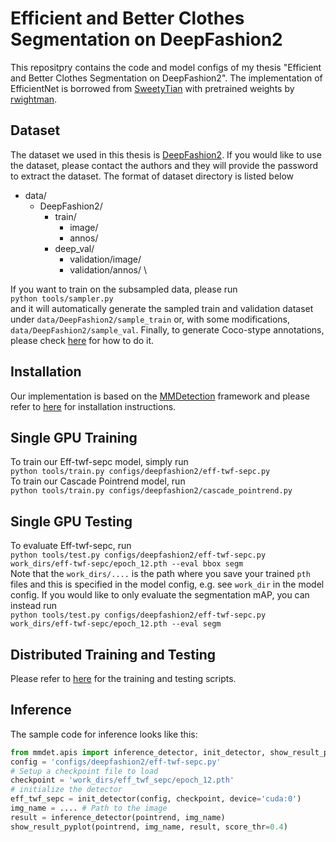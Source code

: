 # Efficient and Better Clothes Segmentation on DeepFashion2
This repositpry contains the code and model configs of my thesis "Efficient and Better Clothes Segmentation on DeepFashion2". The implementation of EfficientNet is borrowed from [SweetyTian](https://github.com/SweetyTian/efficientdet) with pretrained weights by [rwightman](https://github.com/rwightman/gen-efficientnet-pytorch).
## Dataset
The dataset we used in this thesis is [DeepFashion2](https://github.com/switchablenorms/DeepFashion2). If you would like to use the dataset, please contact the authors and they will provide the password to extract the dataset. The format of dataset directory is listed below
* data/
    * DeepFashion2/
        * train/
            * image/
            * annos/
        * deep_val/
            * validation/image/
            * validation/annos/ \

If you want to train on the subsampled data, please run \
`python tools/sampler.py` \
and it will automatically generate the sampled train and validation dataset under `data/DeepFashion2/sample_train` or, with some modifications,  `data/DeepFashion2/sample_val`. Finally, to generate Coco-stype annotations, please check [here](https://github.com/switchablenorms/DeepFashion2/blob/master/evaluation/deepfashion2_to_coco.py) for how to do it.
## Installation
Our implementation is based on the [MMDetection](https://github.com/open-mmlab/mmdetection) framework and please refer to [here](https://github.com/ruihan0495/mmdetection/blob/master/docs/get_started.md) for installation instructions.
## Single GPU Training
To train our Eff-twf-sepc model, simply run \
 `python tools/train.py configs/deepfashion2/eff-twf-sepc.py` \
To train our Cascade Pointrend model, run \
 `python tools/train.py configs/deepfashion2/cascade_pointrend.py` 
## Single GPU Testing
To evaluate Eff-twf-sepc, run \
`python tools/test.py configs/deepfashion2/eff-twf-sepc.py work_dirs/eff-twf-sepc/epoch_12.pth --eval bbox segm` \
Note that the `work_dirs/....` is the path where you save your trained `pth` files and this is specified in the model config, e.g. see `work_dir` in the model config. If you would like to only evaluate the segmentation mAP, you can instead run \
`python tools/test.py configs/deepfashion2/eff-twf-sepc.py work_dirs/eff-twf-sepc/epoch_12.pth --eval segm` 
## Distributed Training and Testing
Please refer to [here](https://github.com/ruihan0495/mmdetection/tree/master/tools) for the training and testing scripts.
## Inference
The sample code for inference looks like this:
```Python
from mmdet.apis import inference_detector, init_detector, show_result_pyplot
config = 'configs/deepfashion2/eff-twf-sepc.py'
# Setup a checkpoint file to load
checkpoint = 'work_dirs/eff_twf_sepc/epoch_12.pth'
# initialize the detector
eff_twf_sepc = init_detector(config, checkpoint, device='cuda:0')
img_name = .... # Path to the image
result = inference_detector(pointrend, img_name)
show_result_pyplot(pointrend, img_name, result, score_thr=0.4)
```
